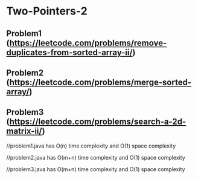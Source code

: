 # Two-Pointers-2

## Problem1 (https://leetcode.com/problems/remove-duplicates-from-sorted-array-ii/)


## Problem2 (https://leetcode.com/problems/merge-sorted-array/)


## Problem3 (https://leetcode.com/problems/search-a-2d-matrix-ii/)


//problem1.java has O(n) time complexity and O(1) space complexity

//problem2.java has O(m+n) time complexity and O(1) space complexity

//problem3.java has O(m+n) time complexity and O(1) space complexity
